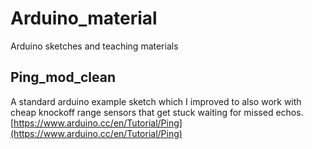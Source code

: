 # Arduino_material
Arduino sketches and teaching materials 


## Ping_mod_clean
A standard arduino example sketch which I improved to also work with cheap knockoff range sensors that get stuck waiting for missed echos.
[https://www.arduino.cc/en/Tutorial/Ping](https://www.arduino.cc/en/Tutorial/Ping)
